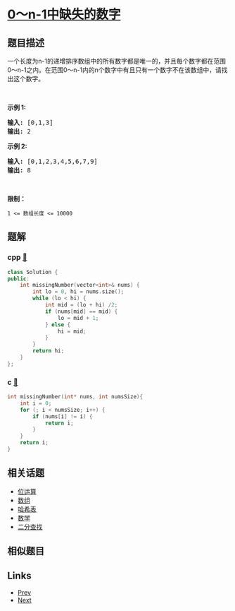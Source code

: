 
# [0～n-1中缺失的数字](https://leetcode-cn.com/problems/que-shi-de-shu-zi-lcof)

## 题目描述

<p>一个长度为n-1的递增排序数组中的所有数字都是唯一的，并且每个数字都在范围0～n-1之内。在范围0～n-1内的n个数字中有且只有一个数字不在该数组中，请找出这个数字。</p>

<p>&nbsp;</p>

<p><strong>示例 1:</strong></p>

<pre><strong>输入:</strong> [0,1,3]
<strong>输出:</strong> 2
</pre>

<p><strong>示例&nbsp;2:</strong></p>

<pre><strong>输入:</strong> [0,1,2,3,4,5,6,7,9]
<strong>输出:</strong> 8</pre>

<p>&nbsp;</p>

<p><strong>限制：</strong></p>

<p><code>1 &lt;= 数组长度 &lt;= 10000</code></p>


## 题解

### cpp [🔗](que-shi-de-shu-zi-lcof.cpp) 
```cpp
class Solution {
public:
    int missingNumber(vector<int>& nums) {
        int lo = 0, hi = nums.size();
        while (lo < hi) {
            int mid = (lo + hi) /2;
            if (nums[mid] == mid) {
                lo = mid + 1;
            } else {
                hi = mid;
            }
        }
        return hi;
    }
};
```
### c [🔗](que-shi-de-shu-zi-lcof.c) 
```c
int missingNumber(int* nums, int numsSize){
    int i = 0; 
    for (; i < numsSize; i++) {
        if (nums[i] != i) {
            return i;
        }
    }
    return i;
}
```


## 相关话题

- [位运算](https://leetcode-cn.com/tag/bit-manipulation) 
- [数组](https://leetcode-cn.com/tag/array) 
- [哈希表](https://leetcode-cn.com/tag/hash-table) 
- [数学](https://leetcode-cn.com/tag/math) 
- [二分查找](https://leetcode-cn.com/tag/binary-search) 


## 相似题目



## Links

- [Prev](../lian-xu-zi-shu-zu-de-zui-da-he-lcof/README.md) 
- [Next](../er-cha-sou-suo-shu-de-di-kda-jie-dian-lcof/README.md) 

